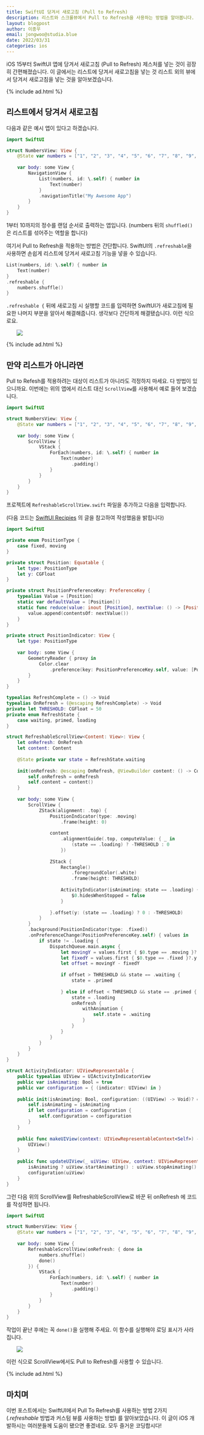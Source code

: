 ```yaml
---
title: SwiftUI 당겨서 새로고침 (Pull to Refresh)
description: 리스트와 스크롤뷰에서 Pull to Refresh을 사용하는 방법을 알아봅니다.
layout: blogpost
author: 이종우
email: jongwoo@studia.blue
date: 2022/03/31
categories: ios
---
```


iOS 15부터 SwiftUI 앱에 당겨서 새로고침 (Pull to Refresh) 제스처를 넣는 것이 굉장히 간편해졌습니다. 이 글에서는 리스트에 당겨서 새로고침을 넣는 것 리스트 외의 뷰에서 당겨서 새로고침을 넣는 것을 알아보겠습니다.

{% include ad.html %}

## 리스트에서 당겨서 새로고침

다음과 같은 예시 앱이 있다고 하겠습니다. 

```swift
import SwiftUI

struct NumbersView: View {
    @State var numbers = ["1", "2", "3", "4", "5", "6", "7", "8", "9", "10"].shuffled()
    
    var body: some View {
        NavigationView {
            List(numbers, id: \.self) { number in
                Text(number)
            }
            .navigationTitle("My Awesome App")
        }
    }
}
```

1부터 10까지의 정수를 랜덤 순서로 출력하는 앱입니다. (numbers 뒤의 `shuffled()` 은 리스트를 섞어주는 역할을 합니다) 

여기서 Pull to Refresh을 적용하는 방법은 간단합니다. SwiftUI의 `.refreshable`을 사용하면 손쉽게 리스트에 당겨서 새로고침 기능을 넣을 수 있습니다.

```swift
List(numbers, id: \.self) { number in
    Text(number)
}
.refreshable {
    numbers.shuffle()
}
```

`.refreshable {` 뒤에 새로고침 시 실행할 코드를 입력하면 SwiftUI가 새로고침에 필요한 나머지 부분을 알아서 해결해줍니다. 생각보다 간단하게 해결됐습니다. 이런 식으로요.

<img style="max-width: 450px; display: block; margin: auto;" src="/assets/img/refreshable.gif">

{% include ad.html %}

## 만약 리스트가 아니라면

Pull to Refesh를 적용하려는 대상이 리스트가 아니라도 걱정하지 마세요. 다 방법이 있으니까요. 이번에는 위의 앱에서 리스트 대신 `ScrollView`를 사용해서 예로 들어 보겠습니다.

```swift
import SwiftUI

struct NumbersView: View {
    @State var numbers = ["1", "2", "3", "4", "5", "6", "7", "8", "9", "10"].shuffled()
    
    var body: some View {
        ScrollView {
            VStack {
                ForEach(numbers, id: \.self) { number in
                    Text(number)
                        .padding()
                }
            }
        }
    }
}
```

프로젝트에 `RefreshableScrollView.swift` 파일을 추가하고 다음을 입력합니다.

(다음 코드는 [SwiftUI Recipies](https://swiftuirecipes.com/blog/pull-to-refresh-with-swiftui-scrollview) 의 글을 참고하여 작성했음을 밝힙니다)

```swift
import SwiftUI

private enum PositionType {
    case fixed, moving
}

private struct Position: Equatable {
    let type: PositionType
    let y: CGFloat
}

private struct PositionPreferenceKey: PreferenceKey {
    typealias Value = [Position]
    static var defaultValue = [Position]()
    static func reduce(value: inout [Position], nextValue: () -> [Position]) {
        value.append(contentsOf: nextValue())
    }
}

private struct PositionIndicator: View {
    let type: PositionType
    
    var body: some View {
        GeometryReader { proxy in
            Color.clear
                .preference(key: PositionPreferenceKey.self, value: [Position(type: type, y: proxy.frame(in: .global).minY)])
        }
    }
}

typealias RefreshComplete = () -> Void
typealias OnRefresh = (@escaping RefreshComplete) -> Void
private let THRESHOLD: CGFloat = 50
private enum RefreshState {
    case waiting, primed, loading
}

struct RefreshableScrollView<Content: View>: View {
    let onRefresh: OnRefresh
    let content: Content
    
    @State private var state = RefreshState.waiting
    
    init(onRefresh: @escaping OnRefresh, @ViewBuilder content: () -> Content) {
        self.onRefresh = onRefresh
        self.content = content()
    }
    
    var body: some View {
        ScrollView {
            ZStack(alignment: .top) {
                PositionIndicator(type: .moving)
                    .frame(height: 0)
                
                content
                    .alignmentGuide(.top, computeValue: { _ in
                        (state == .loading) ? -THRESHOLD : 0
                    })
                
                ZStack {
                    Rectangle()
                        .foregroundColor(.white)
                        .frame(height: THRESHOLD)
                    
                    ActivityIndicator(isAnimating: state == .loading) {
                        $0.hidesWhenStopped = false
                    }
                    
                }.offset(y: (state == .loading) ? 0 : -THRESHOLD)
            }
        }
        .background(PositionIndicator(type: .fixed))
        .onPreferenceChange(PositionPreferenceKey.self) { values in
            if state != .loading {
                DispatchQueue.main.async {
                    let movingY = values.first { $0.type == .moving }?.y ?? 0
                    let fixedY = values.first { $0.type == .fixed }?.y ?? 0
                    let offset = movingY - fixedY
                    
                    if offset > THRESHOLD && state == .waiting {
                        state = .primed
                        
                    } else if offset < THRESHOLD && state == .primed {
                        state = .loading
                        onRefresh {
                            withAnimation {
                                self.state = .waiting
                            }
                        }
                    }
                }
            }
        }
    }
}

struct ActivityIndicator: UIViewRepresentable {
    public typealias UIView = UIActivityIndicatorView
    public var isAnimating: Bool = true
    public var configuration = { (indicator: UIView) in }
    
    public init(isAnimating: Bool, configuration: ((UIView) -> Void)? = nil) {
        self.isAnimating = isAnimating
        if let configuration = configuration {
            self.configuration = configuration
        }
    }
    
    public func makeUIView(context: UIViewRepresentableContext<Self>) -> UIView {
        UIView()
    }
    
    public func updateUIView(_ uiView: UIView, context: UIViewRepresentableContext<Self>) {
        isAnimating ? uiView.startAnimating() : uiView.stopAnimating()
        configuration(uiView)
    }
}
```

그런 다음 위의 ScrollView를 RefreshableScrollView로 바꾼 뒤 onRefresh 에 코드를 작성하면 됩니다.

```swift
import SwiftUI

struct NumbersView: View {
    @State var numbers = ["1", "2", "3", "4", "5", "6", "7", "8", "9", "10"].shuffled()
    
    var body: some View {
        RefreshableScrollView(onRefresh: { done in
            numbers.shuffle()
            done()
        }) {
            VStack {
                ForEach(numbers, id: \.self) { number in
                    Text(number)
                        .padding()
                }
            }
        }
    }
}
```

작업이 끝난 후에는 꼭 `done()`을 실행해 주세요. 이 함수를 실행해야 로딩 표시가 사라집니다.

<img style="max-width: 450px; display: block; margin: auto;" src="/assets/img/scrollview-refresh.gif">

이런 식으로 ScrollView에서도 Pull to Refresh를 사용할 수 있습니다.

{% include ad.html %}

## 마치며

이번 포스트에서는 SwiftUI에서 Pull To Refresh를 사용하는 방법 2가지 (*.refreshable* 방법과 커스텀 뷰를 사용하는 방법) 를 알아보았습니다. 이 글이 iOS 개발하시는 여러분들께 도움이 됐으면 좋겠네요. 모두 즐거운 코딩합시다!